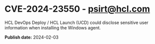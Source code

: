 # CVE-2024-23550 - psirt@hcl.com

HCL DevOps Deploy / HCL Launch (UCD) could disclose sensitive user information when installing the Windows agent.


**Publish date:** 2024-02-03
